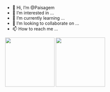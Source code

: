 - 👋 Hi, I’m @Paisagem
- 👀 I’m interested in ...
- 🌱 I’m currently learning ...
- 💞️ I’m looking to collaborate on ...
- 📫 How to reach me ...

<!---
Paisagem/Paisagem is a ✨ special ✨ repository because its `README.md` (this file) appears on your GitHub profile.
You can click the Preview link to take a look at your changes.
--->

<div align="left">
  <img height="160em" src="https://github-readme-stats.vercel.app/api?username=%Paisagem%7D&show_icons=true&theme=tokyonight&include_all_commits=true&count_private=true%22/%3E">
  <img height="160em" src="https://github-readme-stats.vercel.app/api/top-langs/!?username=%Paisagem%7D&layout=compact&langs_count=7&theme=tokyonight&include_all_commits=true&count_private=true%22/%3E">
</div>
